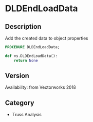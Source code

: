 # DLDEndLoadData

## Description
Add the created data to object properties

```pascal
PROCEDURE DLDEndLoadData;
```

```python
def vs.DLDEndLoadData():
    return None
```

## Version
Availability: from Vectorworks 2018

## Category
* Truss Analysis

